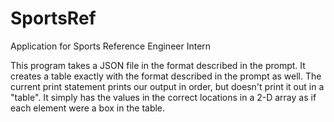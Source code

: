 # SportsRef
Application for Sports Reference Engineer Intern

This program takes a JSON file in the format described in the prompt. It creates a table exactly with the format described in the prompt as well. The current print statement prints our output in order, but doesn't print it out in a "table". It simply has the values in the correct locations in a 2-D array as if each element were a box in the table.
